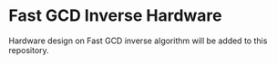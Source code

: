 # Fast GCD Inverse Hardware
Hardware design on Fast GCD inverse algorithm will be added to this repository.
